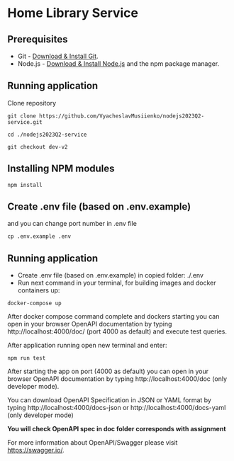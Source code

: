 # Home Library Service

## Prerequisites

- Git - [Download & Install Git](https://git-scm.com/downloads).
- Node.js - [Download & Install Node.js](https://nodejs.org/en/download/) and the npm package manager.

## Running application

Clone repository

```
git clone https://github.com/VyacheslavMusiienko/nodejs2023Q2-service.git
```

```
cd ./nodejs2023Q2-service
```

```
git checkout dev-v2
```

## Installing NPM modules

```
npm install
```

## Create .env file (based on .env.example)
and you can change port number in .env file

```
cp .env.example .env
```
## Running application

- Create .env file (based on .env.example) in copied folder: ./.env
- Run next command in your terminal, for building images and docker containers up:

```
docker-compose up
```

After docker compose command complete and dockers starting you can open in your browser OpenAPI documentation by typing http://localhost:4000/doc/ (port 4000 as default) and execute test queries.

After application running open new terminal and enter:

```
npm run test
```

After starting the app on port (4000 as default) you can open
in your browser OpenAPI documentation by typing http://localhost:4000/doc (only developer mode).

You can download OpenAPI Specification in JSON or YAML format  by typing http://localhost:4000/docs-json
or http://localhost:4000/docs-yaml (only developer mode)

**You will check OpenAPI spec in doc folder corresponds with assignment**

For more information about OpenAPI/Swagger please visit https://swagger.io/.